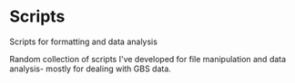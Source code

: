 # Scripts
Scripts for formatting and data analysis

Random collection of scripts I've developed for file manipulation and data analysis- mostly for dealing with GBS data.
